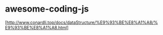 # awesome-coding-js

[http://www.conardli.top/docs/dataStructure/%E9%93%BE%E8%A1%A8/%E9%93%BE%E8%A1%A8.html]
